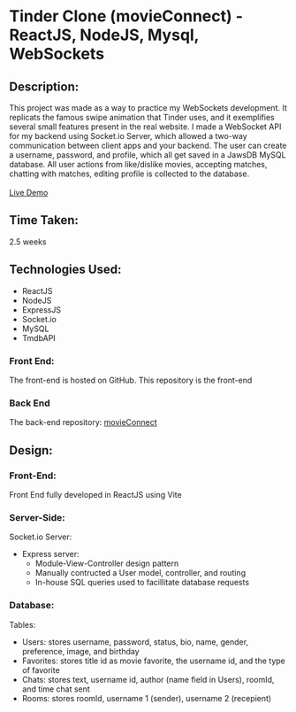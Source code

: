 # Tinder Clone (movieConnect) - ReactJS, NodeJS, Mysql, WebSockets


## Description:

This project was made as a way to practice my WebSockets development.
It replicats the famous swipe animation that Tinder uses, and it exemplifies
several small features present in the real website. I made a
WebSocket API for my backend using Socket.io Server, which allowed a
two-way communication between client apps and your backend. 
The user can create a username, password, and profile, which all get
saved in a JawsDB MySQL database. All user actions from like/dislike 
movies, accepting matches, chatting with matches, editing profile is collected to 
the database.
<br>
<br>
<a href="https://chriscash2020.github.io/movie-client/" target="_blank" >Live Demo</a>

## Time Taken:

2.5 weeks

## Technologies Used:

- ReactJS
- NodeJS
- ExpressJS
- Socket.io
- MySQL
- TmdbAPI

### Front End:


The front-end is hosted on GitHub. 
This repository is the front-end

### Back End

The back-end repository: <a href="https://github.com/ChrisCash2020/movie-connect-server1/" target="_blank" >movieConnect</a>


## Design:

### Front-End:

Front End fully developed in ReactJS using Vite

### Server-Side:
Socket.io Server: 
- Express server:
  - Module-View-Controller design pattern
  - Manually contructed a User model, controller, and routing
  - In-house SQL queries used to facillitate database requests

### Database:

Tables:
- Users: stores username, password, status, bio, name, gender, preference, image, and birthday
- Favorites: stores title id as movie favorite, the username id, and the type of favorite
- Chats: stores text, username id, author (name field in Users), roomId, and time chat sent
- Rooms: stores roomId, username 1 (sender), username 2 (recepient)



  

